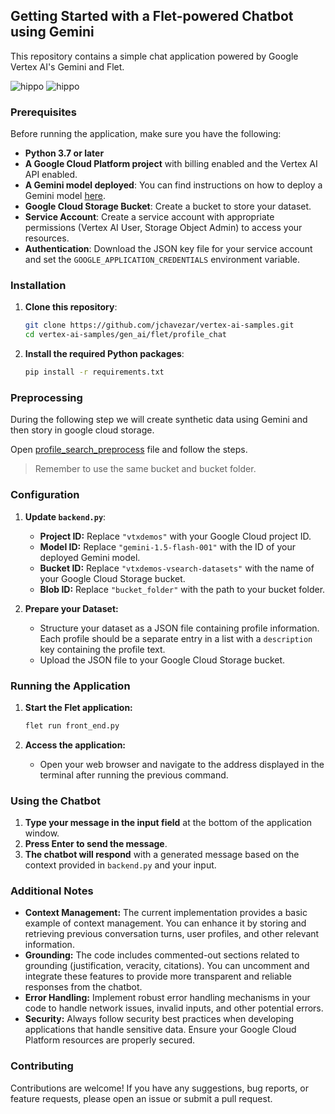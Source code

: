## Getting Started with a Flet-powered Chatbot using Gemini

This repository contains a simple chat application powered by Google Vertex AI's Gemini and Flet.

![hippo](chatbot_profile.gif)
![hippo](chat_profile_2.gif)

### Prerequisites

Before running the application, make sure you have the following:

* **Python 3.7 or later**
* **A Google Cloud Platform project** with billing enabled and the Vertex AI API enabled.
* **A Gemini model deployed**: You can find instructions on how to deploy a Gemini model [here](https://cloud.google.com/vertex-ai/docs/generative-ai/models/test-models).
* **Google Cloud Storage Bucket**: Create a bucket to store your dataset.
* **Service Account**: Create a service account with appropriate permissions (Vertex AI User, Storage Object Admin) to access your resources.
* **Authentication**: Download the JSON key file for your service account and set the `GOOGLE_APPLICATION_CREDENTIALS` environment variable.

### Installation

1. **Clone this repository**:

   ```bash
   git clone https://github.com/jchavezar/vertex-ai-samples.git
   cd vertex-ai-samples/gen_ai/flet/profile_chat
   ```

2. **Install the required Python packages**:

   ```bash
   pip install -r requirements.txt
   ```
   
### Preprocessing

During the following step we will create synthetic data using Gemini and then story in google cloud storage.

Open [profile_search_preprocess](./profile_search_preprocess.ipynb) file and follow the steps.

> Remember to use the same bucket and bucket folder.

### Configuration

1. **Update `backend.py`**:
    * **Project ID:** Replace `"vtxdemos"` with your Google Cloud project ID.
    * **Model ID:**  Replace `"gemini-1.5-flash-001"` with the ID of your deployed Gemini model.
    * **Bucket ID:** Replace `"vtxdemos-vsearch-datasets"` with the name of your Google Cloud Storage bucket.
    * **Blob ID:** Replace `"bucket_folder"` with the path to your bucket folder.

2. **Prepare your Dataset:**
    * Structure your dataset as a JSON file containing profile information. Each profile should be a separate entry in a list with a `description` key containing the profile text.
    * Upload the JSON file to your Google Cloud Storage bucket.

### Running the Application

1. **Start the Flet application:**

   ```bash
   flet run front_end.py
   ```

2. **Access the application:**
    * Open your web browser and navigate to the address displayed in the terminal after running the previous command.

### Using the Chatbot

1.  **Type your message in the input field** at the bottom of the application window.
2.  **Press Enter to send the message**.
3.  **The chatbot will respond** with a generated message based on the context provided in `backend.py` and your input.

### Additional Notes

* **Context Management:** The current implementation provides a basic example of context management. You can enhance it by storing and retrieving previous conversation turns, user profiles, and other relevant information.
* **Grounding:** The code includes commented-out sections related to grounding (justification, veracity, citations). You can uncomment and integrate these features to provide more transparent and reliable responses from the chatbot.
* **Error Handling:** Implement robust error handling mechanisms in your code to handle network issues, invalid inputs, and other potential errors.
* **Security:** Always follow security best practices when developing applications that handle sensitive data. Ensure your Google Cloud Platform resources are properly secured.

### Contributing

Contributions are welcome! If you have any suggestions, bug reports, or feature requests, please open an issue or submit a pull request. 
